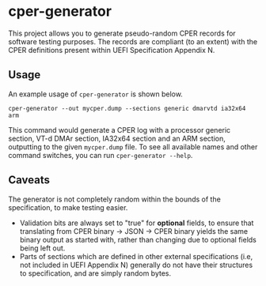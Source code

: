 # cper-generator

This project allows you to generate pseudo-random CPER records for software
testing purposes. The records are compliant (to an extent) with the CPER
definitions present within UEFI Specification Appendix N.

## Usage

An example usage of `cper-generator` is shown below.

```
cper-generator --out mycper.dump --sections generic dmarvtd ia32x64 arm
```

This command would generate a CPER log with a processor generic section, VT-d
DMAr section, IA32x64 section and an ARM section, outputting to the given
`mycper.dump` file. To see all available names and other command switches, you
can run `cper-generator --help`.

## Caveats

The generator is not completely random within the bounds of the specification,
to make testing easier.

- Validation bits are always set to "true" for **optional** fields, to ensure
  that translating from CPER binary -> JSON -> CPER binary yields the same
  binary output as started with, rather than changing due to optional fields
  being left out.
- Parts of sections which are defined in other external specifications (i.e, not
  included in UEFI Appendix N) generally do not have their structures to
  specification, and are simply random bytes.
